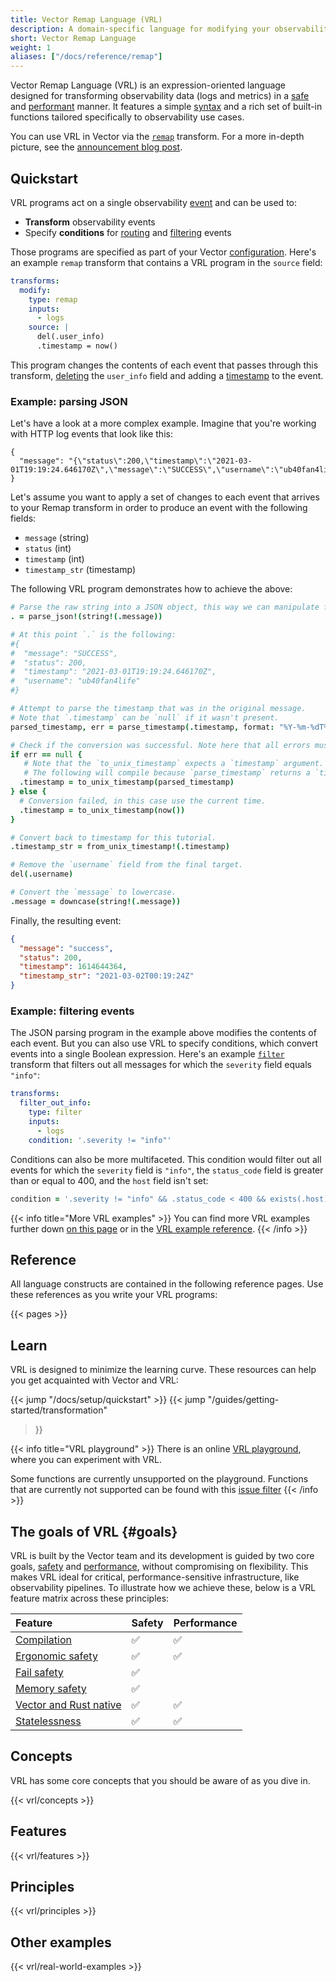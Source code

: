 ```yaml
---
title: Vector Remap Language (VRL)
description: A domain-specific language for modifying your observability data
short: Vector Remap Language
weight: 1
aliases: ["/docs/reference/remap"]
---
```


Vector Remap Language (VRL) is an expression-oriented language designed for
transforming observability data (logs and metrics) in a [safe](#safety) and
[performant](#performance) manner. It features a simple [syntax](expressions)
and a rich set of built-in functions tailored specifically to observability use
cases.

You can use VRL in Vector via the [`remap`][remap] transform. For a more
in-depth picture, see the [announcement blog post][blog_post].

## Quickstart

VRL programs act on a single observability [event](#event) and can be used to:

- **Transform** observability events
- Specify **conditions** for [routing][route] and [filtering][filter] events

Those programs are specified as part of your Vector [configuration]. Here's an
example `remap` transform that contains a VRL program in the `source` field:

```YAML {title="vector.yaml"}
transforms:
  modify:
    type: remap
    inputs:
      - logs
    source: |
      del(.user_info)
      .timestamp = now()
```

This program changes the contents of each event that passes through this
transform, [deleting][del] the `user_info` field and adding a [timestamp][now]
to the event.

### Example: parsing JSON

Let's have a look at a more complex example. Imagine that you're working with
HTTP log events that look like this:

```text
{
  "message": "{\"status\":200,\"timestamp\":\"2021-03-01T19:19:24.646170Z\",\"message\":\"SUCCESS\",\"username\":\"ub40fan4life\"}"
}
```

Let's assume you want to apply a set of changes to each event that arrives to your Remap transform in order to produce
an event with the following fields:

- `message` (string)
- `status` (int)
- `timestamp` (int)
- `timestamp_str` (timestamp)

The following VRL program demonstrates how to achieve the above:

```coffee
# Parse the raw string into a JSON object, this way we can manipulate fields.
. = parse_json!(string!(.message))

# At this point `.` is the following:
#{
#  "message": "SUCCESS",
#  "status": 200,
#  "timestamp": "2021-03-01T19:19:24.646170Z",
#  "username": "ub40fan4life"
#}

# Attempt to parse the timestamp that was in the original message.
# Note that `.timestamp` can be `null` if it wasn't present.
parsed_timestamp, err = parse_timestamp(.timestamp, format: "%Y-%m-%dT%H:%M:%S.%fZ")

# Check if the conversion was successful. Note here that all errors must be handled, more on that later.
if err == null {
   # Note that the `to_unix_timestamp` expects a `timestamp` argument.
   # The following will compile because `parse_timestamp` returns a `timestamp`.
  .timestamp = to_unix_timestamp(parsed_timestamp)
} else {
  # Conversion failed, in this case use the current time.
  .timestamp = to_unix_timestamp(now())
}

# Convert back to timestamp for this tutorial.
.timestamp_str = from_unix_timestamp!(.timestamp)

# Remove the `username` field from the final target.
del(.username)

# Convert the `message` to lowercase.
.message = downcase(string!(.message))
```

Finally, the resulting event:

```json
{
  "message": "success",
  "status": 200,
  "timestamp": 1614644364,
  "timestamp_str": "2021-03-02T00:19:24Z"
}
```

### Example: filtering events

The JSON parsing program in the example above modifies the contents of each
event. But you can also use VRL to specify conditions, which convert events into
a single Boolean expression. Here's an example [`filter`][filter] transform that
filters out all messages for which the `severity` field equals `"info"`:

```yaml {title="vector.yaml"}
transforms:
  filter_out_info:
    type: filter
    inputs:
      - logs
    condition: '.severity != "info"'
```

Conditions can also be more multifaceted. This condition would filter out all
events for which the `severity` field is `"info"`, the `status_code` field is
greater than or equal to 400, and the `host` field isn't set:

```coffee
condition = '.severity != "info" && .status_code < 400 && exists(.host)'
```

{{< info title="More VRL examples" >}} You can find more VRL examples further
down [on this page](#other-examples) or in the
[VRL example reference](/docs/reference/vrl/examples). {{< /info >}}

## Reference

All language constructs are contained in the following reference pages. Use
these references as you write your VRL programs:

{{< pages >}}

## Learn

VRL is designed to minimize the learning curve. These resources can help you get
acquainted with Vector and VRL:

{{< jump "/docs/setup/quickstart" >}} {{< jump "/guides/getting-started/transformation"
>}}

{{< info title="VRL playground" >}} There is an online [VRL playground](https://playground.vrl.dev),
where you can experiment with VRL.

Some functions are currently unsupported on the playground. Functions that are currently not supported can be found with
this [issue filter](https://github.com/vectordotdev/vector/issues?q=is%3Aopen+is%3Aissue+label%3A%22vrl%3A+playground%22+wasm+compatible)
{{< /info >}}

## The goals of VRL {#goals}

VRL is built by the Vector team and its development is guided by two core goals,
[safety](#safety) and [performance](#performance), without compromising on
flexibility. This makes VRL ideal for critical, performance-sensitive
infrastructure, like observability pipelines. To illustrate how we achieve these,
below is a VRL feature matrix across these principles:

| Feature                                       | Safety | Performance |
| :-------------------------------------------- | :----- | :---------- |
| [Compilation](#compilation)                   | ✅      | ✅           |
| [Ergonomic safety](#ergonomic-safety)         | ✅      | ✅           |
| [Fail safety](#fail-safety)                   | ✅      |             |
| [Memory safety](#memory-safety)               | ✅      |             |
| [Vector and Rust native](#vector-rust-native) | ✅      | ✅           |
| [Statelessness](#stateless)                   | ✅      | ✅           |

## Concepts

VRL has some core concepts that you should be aware of as you dive in.

{{< vrl/concepts >}}

## Features

{{< vrl/features >}}

## Principles

{{< vrl/principles >}}

## Other examples

{{< vrl/real-world-examples >}}

[affine_types]: https://en.wikipedia.org/wiki/Substructural_type_system#Affine_type_systems
[blog_post]: /blog/vector-remap-language
[configuration]: /docs/reference/configuration
[dedupe]: /docs/reference/configuration/transforms/dedupe
[del]: /docs/reference/vrl/functions#del
[errors]: /docs/reference/vrl/errors
[events]: /docs/architecture/data-model
[fail_safe]: https://en.wikipedia.org/wiki/Fail-safe
[ffi]: https://en.wikipedia.org/wiki/Foreign_function_interface
[filter]: /docs/reference/configuration/transforms/filter
[log]: /docs/reference/vrl/functions#log
[logs]: /docs/architecture/data-model/log
[memory_safety]: https://en.wikipedia.org/wiki/Memory_safety
[metrics]: /docs/architecture/data-model/metrics
[now]: /docs/reference/vrl/functions#now
[remap]: /docs/reference/configuration/transforms/remap
[route]: /docs/reference/configuration/transforms/route
[rust]: https://rust-lang.org
[rust_security]: https://thenewstack.io/microsoft-rust-is-the-industrys-best-chance-at-safe-systems-programming/
[vrl_error_handling]: /docs/reference/vrl/errors#handling
